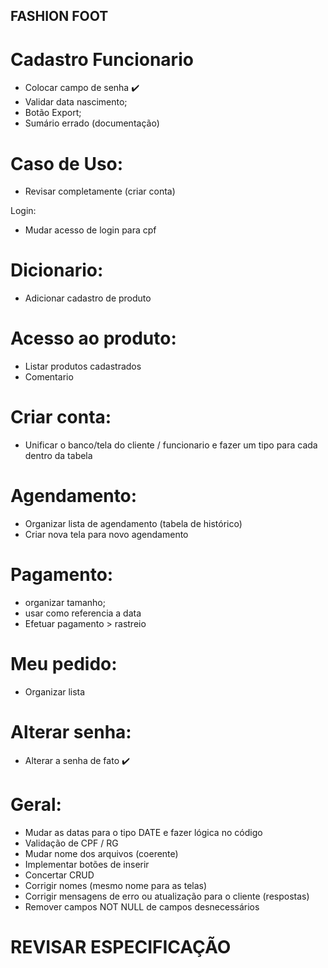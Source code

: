## FASHION FOOT

# Cadastro Funcionario
- Colocar campo de senha :heavy_check_mark:
- Validar data nascimento;
- Botão Export;
- Sumário errado (documentação)

# Caso de Uso:
- Revisar completamente (criar conta)

Login:
- Mudar acesso de login para cpf

# Dicionario:
- Adicionar cadastro de produto

# Acesso ao produto:
- Listar produtos cadastrados
- Comentario

# Criar conta:
- Unificar o banco/tela do cliente / funcionario e fazer um tipo para cada dentro da tabela

# Agendamento:
- Organizar lista de agendamento (tabela de histórico)
- Criar nova tela para novo agendamento

# Pagamento:
- organizar tamanho;
- usar como referencia a data
- Efetuar pagamento > rastreio

# Meu pedido:
- Organizar lista

# Alterar senha:
- Alterar a senha de fato :heavy_check_mark:

# Geral:
- Mudar as datas para o tipo DATE e fazer lógica no código
- Validação de CPF / RG
- Mudar nome dos arquivos (coerente)
- Implementar botões de inserir
- Concertar CRUD
- Corrigir nomes (mesmo nome para as telas)
- Corrigir mensagens de erro ou atualização para o cliente (respostas)
- Remover campos NOT NULL de campos desnecessários

# REVISAR ESPECIFICAÇÃO
